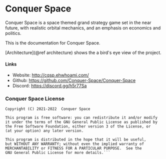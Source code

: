 Conquer Space
=========

Conquer Space is a space themed grand strategy game set in the near future, with realistic orbital mechanics, and an emphasis on economics and politics.

This is the documentation for Conquer Space.

[Architecture](@ref architecture) shows the a bird's eye view of the project.

#### Links
 - Website: <http://cqsp.ehwhoami.com/>
 - Github: <https://github.com/Conquer-Space/Conquer-Space>
 - Discord: <https://discord.gg/h5r77Sa>

### Conquer Space License
```
Copyright (C) 2021-2022  Conquer Space

This program is free software: you can redistribute it and/or modify
it under the terms of the GNU General Public License as published by
the Free Software Foundation, either version 3 of the License, or
(at your option) any later version.

This program is distributed in the hope that it will be useful,
but WITHOUT ANY WARRANTY; without even the implied warranty of
MERCHANTABILITY or FITNESS FOR A PARTICULAR PURPOSE.  See the
GNU General Public License for more details.```
